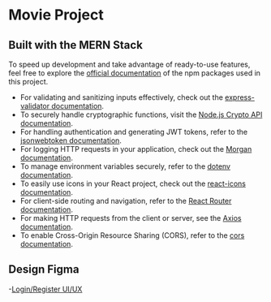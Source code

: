 # Movie Project

## Built with the MERN Stack

To speed up development and take advantage of ready-to-use features, feel free to explore the [official documentation](https://www.npmjs.com/) of the npm packages used in this project.

- For validating and sanitizing inputs effectively, check out the [express-validator documentation](https://express-validator.github.io/docs/).  
- To securely handle cryptographic functions, visit the [Node.js Crypto API documentation](https://nodejs.org/api/crypto.html).  
- For handling authentication and generating JWT tokens, refer to the [jsonwebtoken documentation](https://www.npmjs.com/package/jsonwebtoken).  
- For logging HTTP requests in your application, check out the [Morgan documentation](https://www.npmjs.com/package/morgan).  
- To manage environment variables securely, refer to the [dotenv documentation](https://www.npmjs.com/package/dotenv).  
- To easily use icons in your React project, check out the [react-icons documentation](https://www.npmjs.com/package/react-icons).  
- For client-side routing and navigation, refer to the [React Router documentation](https://reactrouter.com/).  
- For making HTTP requests from the client or server, see the [Axios documentation](https://www.npmjs.com/package/axios).
- To enable Cross-Origin Resource Sharing (CORS), refer to the [cors documentation](https://www.npmjs.com/package/cors).

## Design Figma
-[Login/Register UI/UX](https://www.figma.com/design/OJWmizhxJhMDLWtYYJXAPS/Movies-(Authentication-UI%2FUX)?node-id=0-1&t=B9QR6zwAqXCNsRxZ-1)




